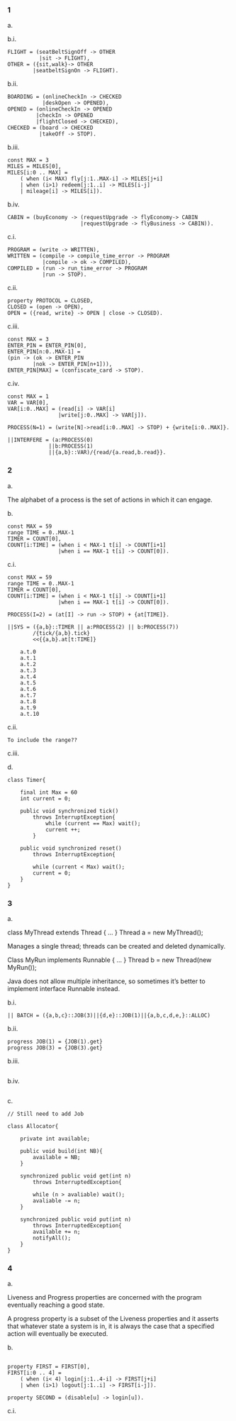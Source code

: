 ### 1

a.

b.i.

```
FLIGHT = (seatBeltSignOff -> OTHER
		  |sit -> FLIGHT),
OTHER = ({sit,walk}-> OTHER
		|seatbeltSignOn -> FLIGHT).
```

b.ii.

```
BOARDING = (onlineCheckIn -> CHECKED
		   |deskOpen -> OPENED),
OPENED = (onlineCheckIn -> OPENED
		 |checkIn -> OPENED
         |flightClosed -> CHECKED),
CHECKED = (board -> CHECKED
          |takeOff -> STOP).
```

b.iii.

```
const MAX = 3
MILES = MILES[0],
MILES[i:0 .. MAX] = 
    ( when (i< MAX) fly[j:1..MAX-i] -> MILES[j+i]
    | when (i>1) redeem[j:1..i] -> MILES[i-j]
    | mileage[i] -> MILES[i]).
```

b.iv.

```
CABIN = (buyEconomy -> (requestUpgrade -> flyEconomy-> CABIN 
                       |requestUpgrade -> flyBusiness -> CABIN)).
```

c.i.

```
PROGRAM = (write -> WRITTEN),
WRITTEN = (compile -> compile_time_error -> PROGRAM
           |compile -> ok -> COMPILED),
COMPILED = (run -> run_time_error -> PROGRAM  
           |run -> STOP).
```

c.ii.

```
property PROTOCOL = CLOSED,
CLOSED = (open -> OPEN),
OPEN = ({read, write} -> OPEN | close -> CLOSED).
```

c.iii.

```
const MAX = 3
ENTER_PIN = ENTER_PIN[0],
ENTER_PIN[n:0..MAX-1] = 
(pin -> (ok -> ENTER_PIN 
        |nok -> ENTER_PIN[n+1])),
ENTER_PIN[MAX] = (confiscate_card -> STOP).
```

c.iv.

```
const MAX = 1
VAR = VAR[0],
VAR[i:0..MAX] = (read[i] -> VAR[i]
                |write[j:0..MAX] -> VAR[j]).

PROCESS(N=1) = (write[N]->read[i:0..MAX] -> STOP) + {write[i:0..MAX]}.

||INTERFERE = (a:PROCESS(0)
             ||b:PROCESS(1)
             ||{a,b}::VAR)/{read/{a.read,b.read}}.
```

### 2

a.

The alphabet of a process is the set of actions in which it can engage.

b.

```
const MAX = 59
range TIME = 0..MAX-1
TIMER = COUNT[0],
COUNT[i:TIME] = (when i < MAX-1 t[i] -> COUNT[i+1] 
                |when i == MAX-1 t[i] -> COUNT[0]).
```

c.i.

```
const MAX = 59
range TIME = 0..MAX-1
TIMER = COUNT[0],
COUNT[i:TIME] = (when i < MAX-1 t[i] -> COUNT[i+1] 
                |when i == MAX-1 t[i] -> COUNT[0]).

PROCESS(I=2) = (at[I] -> run -> STOP) + {at[TIME]}.

||SYS = ({a,b}::TIMER || a:PROCESS(2) || b:PROCESS(7))
        /{tick/{a,b}.tick}
        <<{{a,b}.at[t:TIME]}
```

```
	a.t.0
	a.t.1
	a.t.2
	a.t.3
	a.t.4
	a.t.5
	a.t.6
	a.t.7
	a.t.8
	a.t.9
	a.t.10
```

c.ii.

```
To include the range??
```

c.iii.


d. 

```
class Timer{

	final int Max = 60
	int current = 0;
	
	public void synchronized tick()
		throws InterruptException{
			while (current == Max) wait();
			current ++;
		}
		
	public void synchronized reset()
		throws InterruptException{
		
		while (current < Max) wait();
		current = 0;
	}
}
```

### 3

a. 

class MyThread extends Thread { … }
Thread a = new MyThread();

Manages a single thread; threads can be created and deleted dynamically.

Class MyRun implements Runnable { … }
Thread b = new Thread(new MyRun());

Java does not allow multiple inheritance, so sometimes it’s better to implement interface Runnable instead.

b.i.

```
|| BATCH = ({a,b,c}::JOB(3)||{d,e}::JOB(1)||{a,b,c,d,e,}::ALLOC)
```

b.ii.

```
progress JOB(1) = {JOB(1).get}
progress JOB(3) = {JOB(3).get} 
```

b.iii.

```

```

b.iv.

```

```

c.

```
// Still need to add Job

class Allocator{

	private int available;
	
	public void build(int NB){
		available = NB;
	}
	
	synchronized public void get(int n)
		throws InterruptedException{
		
		while (n > avaliable) wait();
		avaliable -= n;
	}
	
	synchronized public void put(int n)
		throws InterruptedException{
		available += n;
		notifyAll();
	}
}
```

### 4 

a.

Liveness and Progress properties are concerned with the program eventually reaching a good state.

A progress property is a subset of the Liveness properties and it asserts that whatever state a system is in, it is always the case that a specified action will eventually be executed.

b.
```

property FIRST = FIRST[0],
FIRST[i:0 .. 4] = 
    ( when (i< 4) login[j:1..4-i] -> FIRST[j+i]
    | when (i>1) logout[j:1..i] -> FIRST[i-j]).
    
property SECOND = (disable[u] -> login[u]).
```

c.i.

